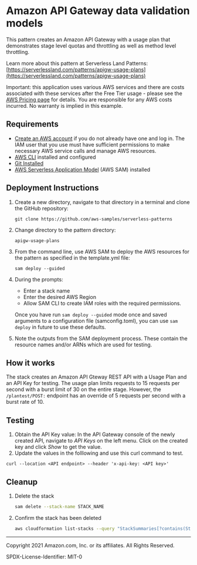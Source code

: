 # Amazon API Gateway data validation models

This pattern creates an Amazon API Gateway with a usage plan that demonstrates stage level quotas and throttling as well as method level throttling.

Learn more about this pattern at Serverless Land Patterns: [https://serverlessland.com/patterns/apigw-usage-plans](https://serverlessland.com/patterns/apigw-usage-plans)

Important: this application uses various AWS services and there are costs associated with these services after the Free Tier usage - please see the [AWS Pricing page](https://aws.amazon.com/pricing/) for details. You are responsible for any AWS costs incurred. No warranty is implied in this example.

## Requirements

* [Create an AWS account](https://portal.aws.amazon.com/gp/aws/developer/registration/index.html) if you do not already have one and log in. The IAM user that you use must have sufficient permissions to make necessary AWS service calls and manage AWS resources.
* [AWS CLI](https://docs.aws.amazon.com/cli/latest/userguide/install-cliv2.html) installed and configured
* [Git Installed](https://git-scm.com/book/en/v2/Getting-Started-Installing-Git)
* [AWS Serverless Application Model](https://docs.aws.amazon.com/serverless-application-model/latest/developerguide/serverless-sam-cli-install.html) (AWS SAM) installed

## Deployment Instructions

1. Create a new directory, navigate to that directory in a terminal and clone the GitHub repository:
    ``` 
    git clone https://github.com/aws-samples/serverless-patterns
    ```
1. Change directory to the pattern directory:
    ```
    apigw-usage-plans
    ```
1. From the command line, use AWS SAM to deploy the AWS resources for the pattern as specified in the template.yml file:
    ```
    sam deploy --guided
    ```
1. During the prompts:
    * Enter a stack name
    * Enter the desired AWS Region
    * Allow SAM CLI to create IAM roles with the required permissions.

    Once you have run `sam deploy --guided` mode once and saved arguments to a configuration file (samconfig.toml), you can use `sam deploy` in future to use these defaults.

1. Note the outputs from the SAM deployment process. These contain the resource names and/or ARNs which are used for testing.

## How it works

The stack creates an Amazon API Gteway REST API with a Usage Plan and an API Key for testing. The usage plan limits requests to 15 requests per second with a burst limit of 30 on the entire stage. However, the `/plantest/POST:` endpoint has an override of 5 requests per second with a burst rate of 10. 

## Testing

1. Obtain the API Key value: In the API Gateway console of the newly created API, navigate to *API Keys* on the left menu. Click on the created key and click *Show* to get the value.
2. Update the values in the folllowing and use this curl command to test.
```
curl --location <API endpoint> --header 'x-api-key: <API key>'
```
## Cleanup
 
1. Delete the stack
    ```bash
    sam delete --stack-name STACK_NAME
    ```
1. Confirm the stack has been deleted
    ```bash
    aws cloudformation list-stacks --query "StackSummaries[?contains(StackName,'STACK_NAME')].StackStatus"
    ```
----
Copyright 2021 Amazon.com, Inc. or its affiliates. All Rights Reserved.

SPDX-License-Identifier: MIT-0
